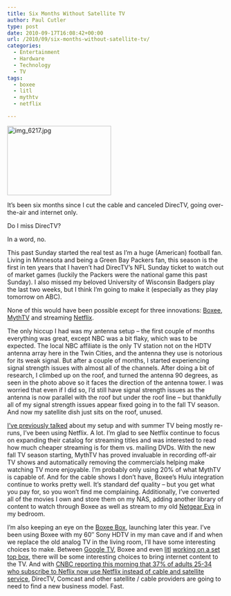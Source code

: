 ```yaml
---
title: Six Months Without Satellite TV
author: Paul Cutler
type: post
date: 2010-09-17T16:08:42+00:00
url: /2010/09/six-months-without-satellite-tv/
categories:
  - Entertainment
  - Hardware
  - Technology
  - TV
tags:
  - boxee
  - litl
  - mythtv
  - netflix

---
```

[<img src="https://i2.wp.com/farm5.static.flickr.com/4104/4983919367_c81e1a0367_m.jpg?resize=240%2C160" width="240" height="160" alt="img_6217.jpg" data-recalc-dims="1" />][1]

It&#8217;s been six months since I cut the cable and canceled DirecTV, going over-the-air and internet only.

Do I miss DirecTV?

In a word, no.

This past Sunday started the real test as I&#8217;m a huge (American) football fan. Living in Minnesota and being a Green Bay Packers fan, this season is the first in ten years that I haven&#8217;t had DirecTV&#8217;s NFL Sunday ticket to watch out of market games (luckily the Packers were the national game this past Sunday). I also missed my beloved University of Wisconsin Badgers play the last two weeks, but I think I&#8217;m going to make it (especially as they play tomorrow on ABC).

None of this would have been possible except for three innovations: [Boxee][2], [MythTV][3] and streaming [Netflix][4].

The only hiccup I had was my antenna setup &#8211; the first couple of months everything was great, except NBC was a bit flaky, which was to be expected. The local NBC affiliate is the only TV station not on the HDTV antenna array here in the Twin Cities, and the antenna they use is notorious for its weak signal. But after a couple of months, I started experiencing signal strength issues with almost all of the channels. After doing a bit of research, I climbed up on the roof, and turned the antenna 90 degrees, as seen in the photo above so it faces the direction of the antenna tower. I was worried that even if I did so, I&#8217;d still have signal strength issues as the antenna is now parallel with the roof but under the roof line &#8211; but thankfully all of my signal strength issues appear fixed going in to the fall TV season. And now my satellite dish just sits on the roof, unused.

[I&#8217;ve previously talked][5] about my setup and with summer TV being mostly re-runs, I&#8217;ve been using Netflix. A lot. I&#8217;m glad to see Netflix continue to focus on expanding their catalog for streaming titles and was interested to read how much cheaper streaming is for them vs. mailing DVDs. With the new fall TV season starting, MythTV has proved invaluable in recording off-air TV shows and automatically removing the commercials helping make watching TV more enjoyable. I&#8217;m probably only using 20% of what MythTV is capable of. And for the cable shows I don&#8217;t have, Boxee&#8217;s Hulu integration continue to works pretty well. It&#8217;s standard def quality &#8211; but you get what you pay for, so you won&#8217;t find me complaining. Additionally, I&#8217;ve converted all of the movies I own and store them on my NAS, adding another library of content to watch through Boxee as well as stream to my old [Netgear Eva][6] in my bedroom.

I&#8217;m also keeping an eye on the [Boxee Box][7], launching later this year. I&#8217;ve been using Boxee with my 60&#8243; Sony HDTV in my man cave and if and when we replace the old analog TV in the living room, I&#8217;ll have some interesting choices to make. Between [Google TV][8], Boxee and even [litl][9] [working on a set top box][10], there will be some interesting choices to bring internet content to the TV. And with [CNBC reporting this morning that 37% of adults 25-34 who subscribe to Neflix now use Netflix instead of cable and satellite service][11], DirecTV, Comcast and other satellite / cable providers are going to need to find a new business model. Fast.

 [1]: http://www.flickr.com/photos/silwenae/4983919367/ "img_6217.jpg by pcutler, on Flickr"
 [2]: http://www.boxee.tv
 [3]: http://www.mythtv.org/
 [4]: http://www.netflix.com
 [5]: http://www.paulcutler.org/blog/?tag=boxee
 [6]: http://reviews.cnet.com/digital-media-receivers/netgear-eva8000-digital-entertainer/4505-6739_7-32331171.html
 [7]: http://www.boxee.tv/box
 [8]: http://www.logitech.com/en-us/1005/7099?WT.mc_id=google_googletv_redirect_052010
 [9]: http://litl.com/
 [10]: http://www.engadget.com/2010/05/13/litl-working-on-a-settop-box-with-smartphone-like-remote-not-sc/
 [11]: http://www.cnbc.com/id/39213429/